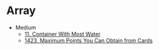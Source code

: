 # Array

* Medium
  * [11. Container With Most Water](11.-Container-With-Most-Water.md)
  * [1423. Maximum Points You Can Obtain from Cards](1423.-Maximum-Points-You-Can-Obtain-from-Cards.md)